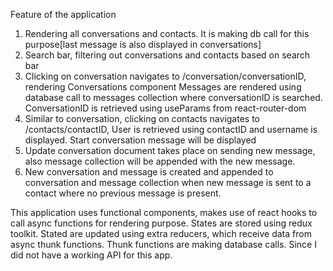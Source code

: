 Feature of the application

1) Rendering all conversations and contacts. It is making db call for this purpose[last message is also displayed in conversations]
2) Search bar, filtering out conversations and contacts based on search bar
3) Clicking on conversation navigates to /conversation/conversationID, rendering Conversations component
   Messages are rendered using database call to messages collection where conversationID is searched. ConversationID is retrieved using useParams from react-router-dom
4) Similar to conversation, clicking on contacts navigates to /contacts/contactID, 
   User is retrieved using contactID and username is displayed. Start conversation message will be displayed
5) Update conversation document takes place on sending new message, also message collection will be appended with the new message. 
6) New conversation and message is created and appended to conversation and message collection when new message is sent to a contact where no previous message is present. 

This application uses functional components, makes use of react hooks to call async functions for rendering purpose. 
States are stored using redux toolkit. Stated are updated using extra reducers, which receive data from async thunk functions. 
Thunk functions are making database calls. Since I did not have a working API for this app.
